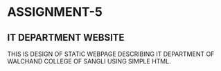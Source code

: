 # ASSIGNMENT-5
## IT DEPARTMENT WEBSITE
THIS IS DESIGN OF STATIC WEBPAGE 
DESCRIBING IT DEPARTMENT OF 
WALCHAND COLLEGE OF SANGLI
USING SIMPLE HTML.
